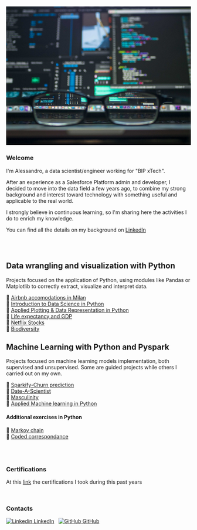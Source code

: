 ![](https://github.com/AleGuarnieri/aleguarnieri.github.io/blob/master/images/pexels-photo-577585.jpeg?raw=true)  

### Welcome

I'm Alessandro, a data scientist/engineer working for "BIP xTech".

After an experience as a Salesforce Platform admin and developer, I decided to move into the data field a few years ago, to combine my strong background and interest toward technology with something useful and applicable to the real world.

I strongly believe in continuous learning, so I'm sharing here the activities I do to enrich my knowledge.

You can find all the details on my background on [LinkedIn](https://www.linkedin.com/in/alessandro-guarnieri-ag/)

<br/>
<br/>

## Data wrangling and visualization with Python

Projects focused on the application of Python, using modules like Pandas or Matplotlib to correctly extract, visualize and interpret data.

:blue_book: [Airbnb accomodations in Milan](https://github.com/AleGuarnieri/Airbnb-accomodations-analysis-in-Milan)  
:ledger: [Introduction to Data Science in Python](https://github.com/AleGuarnieri/aleguarnieri.github.io/tree/master/Data%20wrangling%20and%20visualization%20with%20Python/Introduction%20to%20Data%20Science%20in%20Python)  
:orange_book: [Applied Plotting & Data Representation in Python](https://github.com/AleGuarnieri/aleguarnieri.github.io/tree/master/Data%20wrangling%20and%20visualization%20with%20Python/Applied%20Plotting%2C%20Charting%20%26%20Data%20Representation%20in%20Python)  
:green_book: [Life expectancy and GDP](https://github.com/AleGuarnieri/aleguarnieri.github.io/tree/master/Data%20wrangling%20and%20visualization%20with%20Python/Life%20expectancy%20and%20GDP)  
:ledger: [Netflix Stocks](https://github.com/AleGuarnieri/aleguarnieri.github.io/tree/master/Data%20wrangling%20and%20visualization%20with%20Python/Netflix%20Stocks)  
:blue_book: [Biodiversity](https://github.com/AleGuarnieri/aleguarnieri.github.io/tree/master/Data%20wrangling%20and%20visualization%20with%20Python/Biodiversity)  

## Machine Learning with Python and Pyspark

Projects focused on machine learning models implementation, both supervised and unsupervised. Some are guided projects while others I carried out on my own.

:green_book: [Sparkify-Churn prediction](https://github.com/AleGuarnieri/Sparkify-Capstone)  
:blue_book: [Date-A-Scientist](https://github.com/AleGuarnieri/aleguarnieri.github.io/tree/master/Machine%20Learning%20with%20Python/Date-a-Scientist)  
:orange_book: [Masculinity](https://github.com/AleGuarnieri/aleguarnieri.github.io/tree/master/Machine%20Learning%20with%20Python/Masculinity)  
:green_book: [Applied Machine learning in Python](https://github.com/AleGuarnieri/aleguarnieri.github.io/tree/master/Machine%20Learning%20with%20Python/Applied%20Machine%20learning%20in%20Python)  

#### Additional exercises in Python
:page_facing_up: [Markov chain](https://github.com/AleGuarnieri/aleguarnieri.github.io/tree/master/Python_Capstone_Project)  
:page_facing_up: [Coded correspondance](https://github.com/AleGuarnieri/aleguarnieri.github.io/tree/master/Coded%20correspondence)  

<br/>
<br/>

### Certifications
At this [link](https://github.com/AleGuarnieri/aleguarnieri.github.io/tree/master/Certifications) the certifications I took during this past years

<br/>

### Contacts  
  
[![Linkedin](https://i.stack.imgur.com/gVE0j.png) LinkedIn](https://www.linkedin.com/in/alessandro-guarnieri-ag/)
&nbsp;
[![GitHub](https://i.stack.imgur.com/tskMh.png) GitHub](https://github.com/AleGuarnieri/aleguarnieri.github.io)
